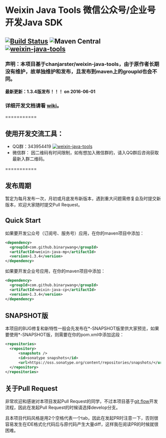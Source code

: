 # Weixin Java Tools 微信公众号/企业号开发Java SDK
## [![Build Status](https://travis-ci.org/binarywang/weixin-java-tools.svg?branch=develop)](https://travis-ci.org/binarywang/weixin-java-tools) ![Maven Central](https://img.shields.io/maven-central/v/com.github.binarywang/weixin-java-parent.svg) <a target="_blank" href="http://shang.qq.com/wpa/qunwpa?idkey=078f7a153d243853e24cf2b542e7a6ccbf2a592bc138080f84d11297f736ec46"><img border="0" src="http://pub.idqqimg.com/wpa/images/group.png" alt="weixin-java-tools" title="weixin-java-tools"></a>

### 声明：本项目基于chanjarster/weixin-java-tools，由于原作者长期没有维护，故单独维护和发布，且发布到maven上的groupId也会不同。
#### 最新更新：1.3.4版发布！！！ on 2016-06-01

### 详细开发文档请看 [wiki](https://github.com/chanjarster/weixin-java-tools/wiki)。

===========
## 使用开发交流工具：
* QQ群：343954419 <a target="_blank" href="http://shang.qq.com/wpa/qunwpa?idkey=078f7a153d243853e24cf2b542e7a6ccbf2a592bc138080f84d11297f736ec46"><img border="0" src="http://pub.idqqimg.com/wpa/images/group.png" alt="weixin-java-tools" title="weixin-java-tools"></a>
* 微信群： 因二维码有时间限制，如有想加入微信群的，请入QQ群后咨询获取最新入群二维码。
 
===========

## 发布周期
暂定为每月发布一次，月初或月底发布新版本，遇到重大问题需修复会及时提交新版本，欢迎大家随时提交Pull Request。

## Quick Start

如果要开发公众号（订阅号、服务号）应用，在你的maven项目中添加：

```xml
<dependency>
  <groupId>com.github.binarywang</groupId>
  <artifactId>weixin-java-mp</artifactId>
  <version>1.3.4</version>
</dependency>
```

如果要开发企业号应用，在你的maven项目中添加：

```xml
<dependency>
  <groupId>com.github.binarywang</groupId>
  <artifactId>weixin-java-cp</artifactId>
  <version>1.3.4</version>
</dependency>
```

## SNAPSHOT版

本项目的BUG修复和新特性一般会先发布在*-SNAPSHOT版里供大家预览，如果要使用*-SNAPSHOT版，则需要在你的pom.xml中添加这段：

```xml
<repositories>
  <repository>
      <snapshots />
      <id>sonatype snapshots</id>
      <url>https://oss.sonatype.org/content/repositories/snapshots/</url>
  </repository>
</repositories>
```

## 关于Pull Request

非常欢迎和感谢对本项目发起Pull Request的同学，不过本项目基于[git flow](https://www.atlassian.com/git/tutorials/comparing-workflows/gitflow-workflow)开发流程，因此在发起Pull Request的时候请选择develop分支。

且本项目代码风格是用2个空格代表一个tab，因此在发起PR时注意一下，否则很容易发生在IDE格式化代码后与原代码产生大量diff，这样我在阅读PR的时候就很困难。
